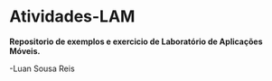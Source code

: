 # Atividades-LAM
**Repositorio de exemplos e exercicio de Laboratório de Aplicações Móveis.**

-Luan Sousa Reis
